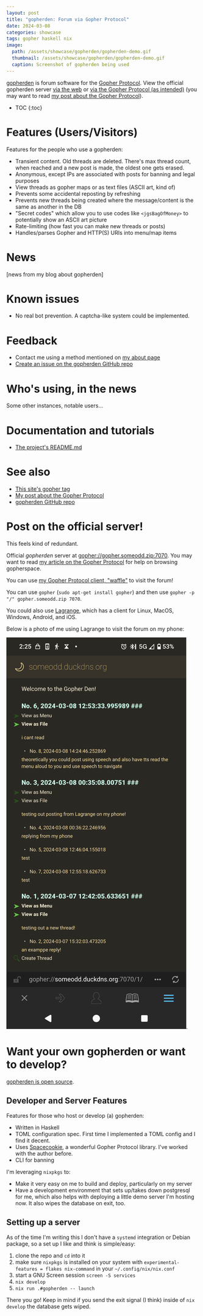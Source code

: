 ```yaml
---
layout: post
title: "gopherden: Forum via Gopher Protocol"
date: 2024-03-08
categories: showcase
tags: gopher haskell nix
image:
  path: /assets/showcase/gopherden/gopherden-demo.gif
  thumbnail: /assets/showcase/gopherden/gopherden-demo.gif
  caption: Screenshot of gopherden being used
---
```


[gopherden](https://github.com/someodd/gopherden/) is forum software for the [Gopher Protocol](/tag/gopher). View the official gopherden server [via the web](https://gopher.floodgap.com/gopher/gw?a=gopher%3A%2F%2Fgopher.someodd.zip%3A7070%2F) or [via the Gopher Protocol (as intended)](gopher://gopher.someodd.zip:7070/) (you may want to read [my post about the Gopher Protocol](/posts/gopher)).

* TOC
{:toc}
# Features (Users/Visitors)

Features for the people who use a gopherden:

* Transient content. Old threads are deleted. There's max thread count, when reached and a new post is made, the oldest one gets erased.
* Anonymous, except IPs are associated with posts for banning and legal purposes
* View threads as gopher maps or as text files (ASCII art, kind of)
* Prevents some accidental reposting by refreshing
* Prevents new threads being created where the message/content is the same as another in the DB
* "Secret codes" which allow you to use codes like `<jgsBagOfMoney>` to potentially show an ASCII art picture
* Rate-limiting (how fast you can make new threads or posts)
* Handles/parses Gopher and HTTP(S) URIs into menu/map items

# News

[news from my blog about gopherden]

# Known issues

* No real bot prevention. A captcha-like system could be implemented.

# Feedback

* Contact me using a method mentioned on [my about page](/about)
* [Create an issue on the gopherden GitHub repo](https://github.com/someodd/gopherden/issue)

# Who's using, in the news

Some other instances, notable users...

# Documentation and tutorials

* [The project's README.md](https://github.com/someodd/gopherden/blob/master/README.md)

# See also

* [This site's gopher tag](/tag/gopher)
* [My post about the Gopher Protocol](/notes/gopher)
* [gopherden GitHub repo](https://github.com/someodd/gopherden)

# Post on the official server!

This feels kind of redundant.

Official *gopherden* server at [gopher://gopher.someodd.zip:7070](gopher://gopher.someodd.zip:7070). You may want to read [my article on the Gopher Protocol](/notes/gopher) for help on browsing gopherspace.

You can use [my Gopher Protocol client, "waffle"](/showcase/waffle) to visit the forum!

You can use `gopher` (`sudo apt-get install gopher`) and then use `gopher -p "/" gopher.someodd.zip 7070`.

You could also use [Lagrange](https://gmi.skyjake.fi/lagrange/), which has a
client for Linux, MacOS, Windows, Android, and iOS.

Below is a photo of me using Lagrange to visit the forum on my phone:

![Langrange client on a phone, visiting a gopherden forum](/assets/showcase/gopherden/lagrange-gopherden-phone.png).

# Want your own gopherden or want to develop?

[gopherden is open source](https://github.com/someodd/gopherden).

## Developer and Server Features

Features for those who host or develop (a) gopherden:

* Written in Haskell
* TOML configuration spec. First time I implemented a TOML config and I find it decent.
* Uses [Spacecookie](https://github.com/sternenseemann/spacecookie), a wonderful Gopher Protocol library. I've worked with the author before.
* CLI for banning

I'm leveraging `nixpkgs` to:

  * Make it very easy on me to build and deploy, particularly on my server
  * Have a development environment that sets up/takes down postgresql for
    me, which also helps with deploying a little demo server I'm hosting
    now. It also wipes the database on exit, too.

## Setting up a server

As of the time I'm writing this I don't have a `systemd` integration or Debian
package, so a set up I like and think is simple/easy:

1. clone the repo and `cd` into it
1. make sure `nixpkgs` is installed on your
   system with `experimental-features = flakes nix-command` in your
   `~/.config/nix/nix.conf`
1. start a GNU Screen session `screen -S services`
1. `nix develop`
1. `nix run .#gopherden -- launch`

There you go! Keep in mind if you send the exit signal (I think) inside of `nix
develop` the database gets wiped.
